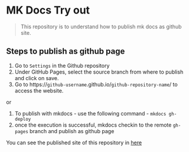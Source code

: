 # MK Docs Try out

> This repository is to understand how to publish mk docs as github site.

## Steps to publish as github page
1. Go to `Settings` in the Github repository
2. Under GitHub Pages, select the source branch from where to publish and click on save.
3. Go to https://`github-username`.github.io/`github-repository-name`/ to access the website.

or

1. To publish with mkdocs - use the following command - `mkdocs gh-deploy`
2. once the execution is successful, mkdocs checkin to the remote `gh-pages` branch and publish as github page

You can see the published site of this repository in [here](https://mohanramphp.github.io/mkdoc-tryout/)